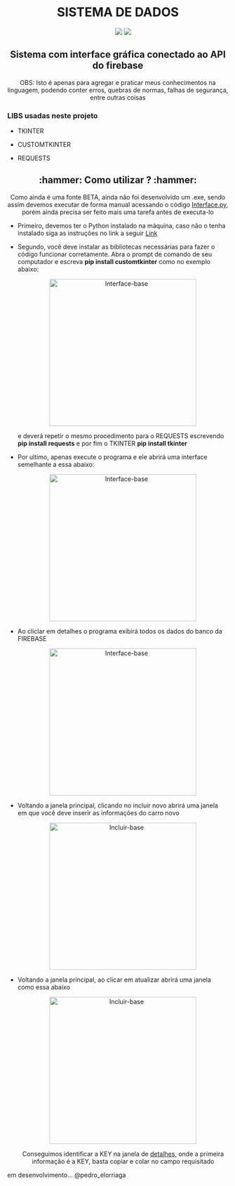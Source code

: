 <h1 align="center"> SISTEMA DE DADOS </h1>

<ul align="center">
     <img src="http://img.shields.io/static/v1?label=VERSION&message=BETA%201.0.0&color=blue&style=for-the-badge">
     <img src="http://img.shields.io/static/v1?label=STATUS&message=EM%20DESENVOLVIMENTO&color=GREEN&style=for-the-badge">
</ul>

<h2 align="center">Sistema com interface gráfica conectado ao API do firebase</h2>

<p align="center">OBS: Isto é apenas para agregar e praticar meus conhecimentos na linguagem, podendo conter erros, quebras de normas, falhas de segurança, entre outras coisas</p>

<h3 align="left">LIBS usadas neste projeto</h3>
<ul>
     <li>
          <p>TKINTER</p>
     </li>
     <li>
          <p>CUSTOMTKINTER</p>
     </li>
     <li>
          <p>REQUESTS</p>
     </li>
</ul>

<h2 align="center">:hammer: Como utilizar ? :hammer:</h2>

<p align="center">Como ainda é uma fonte BETA, ainda não foi desenvolvido um .exe, sendo assim devemos executar de forma manual acessando o código <a href="https://github.com/PedroElorriaga/CarrosImportados/blob/main/requests_/interface.py">Interface.py</a>, porém ainda precisa ser feito mais uma tarefa antes de executa-lo</p>

<ul align="left">
     <li>
          <p>Primeiro, devemos ter o Python instalado na máquina, caso não o tenha instalado siga as instruções no link a seguir <a href="https://www.hashtagtreinamentos.com/como-baixar-python?gclid=Cj0KCQiA_P6dBhD1ARIsAAGI7HBNikzYidO8Df-hIeCEIxotmy4aqcLfHNJDOjypBO_7Lsno2eb21x4aAiY5EALw_wcB">Link</a></p>
     </li>
     <li>
          <p>Segundo, você deve instalar as bibliotecas necessárias para fazer o código funcionar corretamente. Abra o prompt de comando de seu computador e escreva <b>pip install customtkinter</b> como no exemplo abaixo:</p>
          <p align="center">
          <img width="335" alt="Interface-base" src="https://user-images.githubusercontent.com/109704540/212206306-e23f7bbc-6be7-4fa6-8e44-7bdeffd68641.png">
          </p>
          <p>e deverá repetir o mesmo procedimento para o REQUESTS escrevendo <b>pip install requests</b> e por fim o TKINTER <b>pip install tkinter</b></p>
     </li>
     <li>
          <p>Por ultimo, apenas execute o programa e ele abrirá uma interface semelhante a essa abaixo:</p>
     </li>
</ul>

<p align="left"></p>

<ul align="center">
<img width="335" alt="Interface-base" src="https://user-images.githubusercontent.com/109704540/212161974-5f0a010d-9e14-4665-8f7a-18d7392adff0.png">
</ul>

<ul>
     <li>
          <p>Ao cliclar em detalhes o programa exibirá todos os dados do banco da FIREBASE</p>
          <p align="center">
          <img width="335" alt="Interface-base" src="https://user-images.githubusercontent.com/109704540/212349234-befbaf1e-2170-41fc-a1cb-c7da4c8ab1d1.png">
          </p>
     </li>
</ul>

<ul>
     <li>
          <p>Voltando a janela principal, clicando no incluir novo abrirá uma janela em que você deve inserir as informações do carro novo</p>
          <p align="center">
          <img width="335" alt="Incluir-base" src="https://user-images.githubusercontent.com/109704540/212381802-61e5c068-7f1a-4484-a017-534e1ecb76ce.png">
          </p>
     </li>
</ul>

<ul>
     <li>
          <p>Voltando a janela principal, ao clicar em atualizar abrirá uma janela como essa abaixo</p>
               <p align="center">
               <img width="335" alt="Incluir-base" src="https://user-images.githubusercontent.com/109704540/212382391-c8df89dd-61cd-437e-bfff-ecd7fab9ee28.png">
               <p align="center">Conseguimos identificar a KEY na janela de <a href="https://user-images.githubusercontent.com/109704540/212349234-befbaf1e-2170-41fc-a1cb-c7da4c8ab1d1.png">detalhes<a/>, onde a primeira informação é a KEY, basta copiar e colar no campo requisitado</p>
               </p>
     </li>

</ul>
em desenvolvimento...
@pedro_elorriaga


